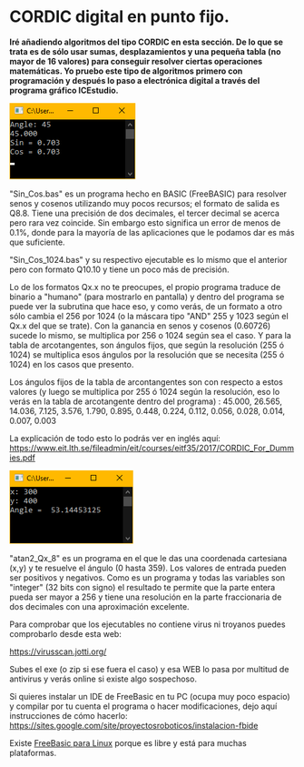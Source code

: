# CORDIC digital en punto fijo.

**Iré añadiendo algoritmos del tipo CORDIC en esta sección. De lo que se trata es de sólo usar sumas, desplazamientos y una pequeña tabla (no mayor de 16 valores) para conseguir resolver ciertas operaciones matemáticas. Yo pruebo este tipo de algoritmos primero con programación y después lo paso a electrónica digital a través del programa gráfico ICEstudio.**

![](https://github.com/Democrito/Didactico/blob/main/CORDIC/BASIC/img/screen_ouput.PNG)

"Sin_Cos.bas" es un programa hecho en BASIC (FreeBASIC) para resolver senos y cosenos utilizando muy pocos recursos; el formato de salida es Q8.8. Tiene una precisión de dos decimales, el tercer decimal se acerca pero rara vez coincide. Sin embargo esto significa un error de menos de 0.1%, donde para la mayoría de las aplicaciones que le podamos dar es más que suficiente.

"Sin_Cos_1024.bas" y su respectivo ejecutable es lo mismo que el anterior pero con formato Q10.10 y tiene un poco más de precisión.

Lo de los formatos Qx.x no te preocupes, el propio programa traduce de binario a "humano" (para mostrarlo en pantalla) y dentro del programa se puede ver la subrutina que hace eso, y como verás, de un formato a otro sólo cambia el 256 por 1024 (o la máscara tipo "AND" 255 y 1023 según el Qx.x del que se trate). Con la ganancia en senos y cosenos (0.60726) sucede lo mismo, se multiplica por 256 o 1024 según sea el caso. Y para la tabla de arcotangentes, son ángulos fijos, que según la resolución (255 ó 1024) se multiplica esos ángulos por la resolución que se necesita (255 ó 1024) en los casos que presento.

Los ángulos fijos de la tabla de arcontangentes son con respecto a estos valores (y luego se multiplica por 255 ó 1024 según la resolución, eso lo verás en la tabla de arcotangente dentro del programa) :
45.000, 26.565, 14.036, 7.125, 3.576, 1.790, 0.895, 0.448, 0.224, 0.112, 0.056, 0.028, 0.014, 0.007, 0.003

La explicación de todo esto lo podrás ver en inglés aquí: https://www.eit.lth.se/fileadmin/eit/courses/eitf35/2017/CORDIC_For_Dummies.pdf

![](https://github.com/Democrito/Didactico/blob/main/CORDIC/BASIC/img/atan2.PNG)

"atan2_Qx_8" es un programa en el que le das una coordenada cartesiana (x,y) y te resuelve el ángulo (0 hasta 359). Los valores de entrada pueden ser positivos y negativos. Como es un programa y todas las variables son "integer" (32 bits con signo) el resultado te permite que la parte entera pueda ser mayor a 256 y tiene una resolución en la parte fraccionaria de dos decimales con una aproximación excelente.

Para comprobar que los ejecutables no contiene virus ni troyanos puedes comprobarlo desde esta web:

https://virusscan.jotti.org/

Subes el exe (o zip si ese fuera el caso) y esa WEB lo pasa por multitud de antivirus y verás online si existe algo sospechoso.

Si quieres instalar un IDE de FreeBasic en tu PC (ocupa muy poco espacio) y compilar por tu cuenta el programa o hacer modificaciones, dejo aquí instrucciones de cómo hacerlo: https://sites.google.com/site/proyectosroboticos/instalacion-fbide

Existe [FreeBasic para Linux](https://www.ochobitshacenunbyte.com/2015/09/15/programando-freebasic-gnu-linux/) porque es libre y está para muchas plataformas.
